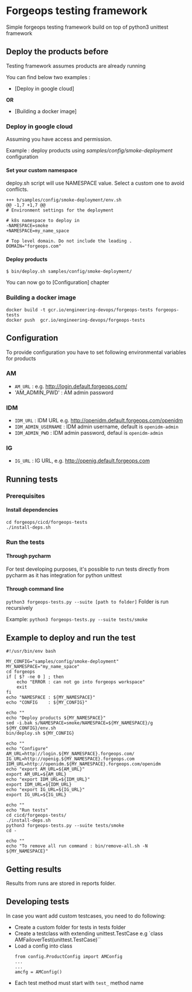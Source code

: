 # Forgeops testing framework
Simple forgeops testing framework build on top of python3 unittest framework

## Deploy the products before
Testing framework assumes products are already running

You can find below two examples : 
- [Deploy in google cloud] 

<b>OR</b>
- [Building a docker image]
### Deploy in google cloud
Assuming you have access and permission.

Example : deploy products using *samples/config/smoke-deployment* configuration
#### Set your custom namespace 
deploy.sh script will use NAMESPACE value. Select a custom one to avoid conflicts.
```--- a/samples/config/smoke-deployment/env.sh
+++ b/samples/config/smoke-deployment/env.sh
@@ -1,7 +1,7 @@
# Environment settings for the deployment

# k8s namespace to deploy in
-NAMESPACE=smoke
+NAMESPACE=my_name_space

# Top level domain. Do not include the leading .
DOMAIN="forgeops.com"
```

#### Deploy products
`$ bin/deploy.sh samples/config/smoke-deployment/`

You can now go to [Configuration] chapter

### Building a docker image

```
docker build -t gcr.io/engineering-devops/forgeops-tests forgeops-tests
docker push  gcr.io/engineering-devops/forgeops-tests
```

## Configuration
To provide configuration you have to set following environmental variables for products

### AM
 - `AM_URL` : e.g. http://login.default.forgeops.com/
 - 'AM_ADMIN_PWD' : AM admin password

### IDM
 - `IDM_URL` : IDM URL e.g. http://openidm.default.forgeops.com/openidm
 - `IDM_ADMIN_USERNAME` : IDM admin username, default is `openidm-admin`
 - `IDM_ADMIN_PWD` : IDM admin password, defaul is `openidm-admin`

### IG
 - `IG_URL` : IG URL, e.g. http://openig.default.forgeops.com


## Running tests

### Prerequisites
#### Install dependencies
```
cd forgeops/cicd/forgeops-tests
./install-deps.sh
```
### Run the tests
#### Through pycharm
For test developing purposes, it's possible to run tests directly from pycharm as it has integration for python unittest
#### Through command line
`python3 forgeops-tests.py --suite [path to folder]`
Folder is run recursively

Example: `python3 forgeops-tests.py --suite tests/smoke`

## Example to deploy and run the test
```
#!/usr/bin/env bash

MY_CONFIG="samples/config/smoke-deployment"
MY_NAMESPACE="my_name_space"
cd forgeops
if [ $? -ne 0 ] ; then
    echo "ERROR : can not go into forgeops workspace"
    exit
fi
echo "NAMESPACE : ${MY_NAMESPACE}"
echo "CONFIG    : ${MY_CONFIG}"

echo ""
echo "Deploy products ${MY_NAMESPACE}"
sed -i.bak s/NAMESPACE=smoke/NAMESPACE=${MY_NAMESPACE}/g ${MY_CONFIG}/env.sh
bin/deploy.sh ${MY_CONFIG}

echo ""
echo "Configure"
AM_URL=http://login.${MY_NAMESPACE}.forgeops.com/
IG_URL=http://openig.${MY_NAMESPACE}.forgeops.com
IDM_URL=http://openidm.${MY_NAMESPACE}.forgeops.com/openidm
echo "export AM_URL=${AM_URL}"
export AM_URL=${AM_URL}
echo "export IDM_URL=${IDM_URL}"
export IDM_URL=${IDM_URL}
echo "export IG_URL=${IG_URL}"
export IG_URL=${IG_URL}

echo ""
echo "Run tests"
cd cicd/forgeops-tests/
./install-deps.sh
python3 forgeops-tests.py --suite tests/smoke
cd -

echo ""
echo "To remove all run command : bin/remove-all.sh -N ${MY_NAMESPACE}"
```

## Getting results
Results from runs are stored in reports folder.

## Developing tests
In case you want add custom testcases, you need to do following:

 - Create a custom folder for tests in tests folder
 - Create a testclass with extending unittest.TestCase e.g `class AMFailoverTest(unittest.TestCase)``
 - Load a config into class
    ```
    from config.ProductConfig import AMConfig
    ...
    ...
    amcfg = AMConfig()
    ```
 - Each test method must start with `test_` method name
